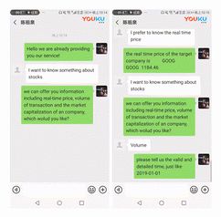 ![avatar](https://github.com/Chen-Zuquan/chat_bot/blob/master/example/01.gif) 
![avatar](https://github.com/Chen-Zuquan/chat_bot/blob/master/example/02.gif)


